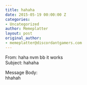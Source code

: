 ```yaml
---
title: hahaha
date: 2015-05-19 00:00:00 Z
categories:
- Uncategorized
author: Memeplatter
layout: post
original_author:
- memeplatter@discordantgamers.com
---
```


From: haha nvm bb it works  
Subject: hahaha

Message Body:  
hhahah